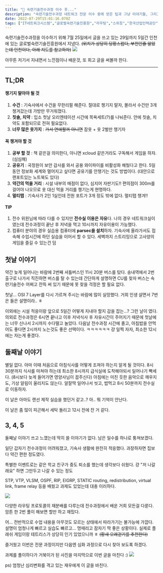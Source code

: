```yaml
---
title: "🧸 숙련기술전수과정 이수 후..."
description: "숙련기술전수과정 네트워크 전문 이수 중에 얻은 팁과 그냥 이야기들, 그리고 회고"
date: 2022-07-29T15:01:16.070Z
tags: ["IT네트워크시스템","글로벌숙련기술진흥원","라우팅","스위칭","한국산업인력공단"]
---
```

숙련기술전수과정을 이수하기 위해 7월 25일에서 글을 쓰고 있는 29일까지 5일간 인천에 있는 글로벌숙련기술진흥원에서 지냈다.
~~(위치가 상당히 당황스럽다, 부천인줄 알았는데 인천이다, 아래 지도를 참고하자)~~
![](/images/434657e3-066a-4d95-898e-00482eb5568d-image.png)

아무튼 저기서 지내면서 느낀점이나 배운것, 또 회고 글을 써볼까 한다.

---

## TL;DR
#### 챙기지 말아야 될 것
1. **수건** : 기숙사에서 수건을 무한리필 해준다. 절대로 챙기지 말자, 몰라서 수건만 3개 챙겨갔는데 가방만 무거워졌다.
2. **칫솔, 치약** : 입소 첫날 오리엔테이션 시간에 목욕세트(?)를 나눠준다. 안에 칫솔, 치약도 포함되므로 전혀 필요없다.
3. **너무 많은 옷가지** : ~~가서 연애할꺼 아니면~~ 잠옷 + 옷 2벌만 챙기자

#### 꼭 챙겨야 할 것
1. **공부 할 것** : 책 같은걸 의미한다, 아니면 xcloud 같은거라도 구독해서 게임을 하자. (심심해)
2. **공유기** : 국정원이 보안 감사를 와서 공용 와이파이를 비활성화 해뒀다고 한다. 5일동안 정보화 세계와 멀어지고 싶다면 공유기를 안챙기는 것도 방법이다. (대안으로 랜포트있는 노트북도 있다)
3. **약간의 먹을 거리** : 시설 내부의 매점이 없다, 심지어 자판기도!! 편의점이 300m를 걸어야 나오므로 옷 대신 먹을 거리를 챙기는게 현명하다.
4. **멀티탭** : 기숙사가 2인 1실인데 전원 포트가 3개 정도 밖에 없다. 멀티탭 챙겨!!

#### TIP
1. 전수 위원님에 따라 다를 수 있지만 **전수실 이용은 자유**다.
나의 경우 네트워크실이였는데 전수과정이 끝난 후 저녁을 먹고 10시까지 자유이용이 가능했다.
2. 컴퓨터 분야의 경우 실습용 컴퓨터에 **parsec을 설치**하자.
기숙사에 올라가서도 접속해 수업시간에 하던 실습을 이어서 할 수 있다.
세벽까지 스트리밍으로 고사양의 게임을 즐길 수 있는건 덤


## 첫날 이야기
약간 늦게 일어나는 바람에 2번째 셔틀버스인 11시 20분 버스를 탔다.
송내역에서 2번출구로 나가서 직진하면 버스를 탈 수 있는데 간단하게 설명하면 CU를 찾자
버스는 숙련기술전수 어쩌고 잔뜩 써 있기 때문에 못 찾을 걱정은 할 필요 없다.

첫날... OSI 7 Layer를 다시 가르쳐 주시는 바람에 많이 실망했다.
거희 인생 살면서 7번은 들은 설명이라.. ㅎ

이외에는 시설 적응이랑 앞으로 5일간 어떻게 지내야 할지 감을 잡는...? 그런 날이 였다.
의외로 전수과정은 6시면 끝나고 이후 저녁식사 후 자유시간이 주어지기 때문에 첫날에는 너무 신나서 2시까지 수다떨고 놀았다.
다음날 전수과정 시간에 졸고, 아침밥을 안먹어도 좋다면 2시까지 노는것도 좋은 선택이다.
ㅋㅋㅋㅋㅋㅋ
걍 일찍 자자, 최소한 12시에는 자는게 좋겠다.

## 둘째날 이야기
별일 없다.
아마 이때 처음으로 아침식사를 어떻게 조져야 하는지 알게 될 것이다.
8시 30분까지 식사를 마쳐야 하는데 최소한 8시까지 급식실에 도착해야되서 일어나기 빡세다.
(8시보다 늦게 들어가면 영양사님이 꼽주신다)
아침에는 미친 듯한 음악으로 깨우지도, 기상 알림이 울리지도 않는다.
알잘딱 일어나서 씻고, 밥먹고 8시 50분까지 전수실로 이동하자.

이 날은 아마도 랜선 제작 실습을 했던거 같고..?
아.. 뭐 기억이 안난다.

이 날은 좀 많이 피곤해서 세탁 돌리고 12시 전에 잔 거 같다.

## 3, 4, 5
둘째날 이야기 쓰고 느꼈는데 딱히 쓸 이야기가 없다.
남은 일수를 하나로 퉁쳐보겠다.

일단 갑자기 전수과정이 어려워졌고, 기숙사 생활에 완전히 적응했다.
과장하자면 집보다 약간 편한 정도였다.

특별한 이벤트로는 같은 학교 친구가 중도 퇴소를 했는데 생각보다 쉬웠다.
걍 "저 나갈래요" 하면 그만두고 나갈 수 있는 정도

STP, VTP, VLSM, OSPF, RIP, EIGRP, STATIC routing, redistribution, virtual link, frame relay 등을 배웠고 과제도 있었는데 대충 이러하다.


![](/images/0e1c75d0-7ea7-4285-81d1-2e12a513e5ad-image.png)

다양한 라우팅 프로토콜의 재분배를 다루는데 전수과정에서 배운 거희 모든걸 다룬다.
암튼 한 2번 풀이 해보면 할만 하고 재밌다.

어... 전반적으로 수업 내용을 아무것도 모르는 상태에서 따라가기는 불가능에 가깝다.
설명이 엄청나게 빠르고 실습도 빠르고... 멍때리고 잠자기 딱 좋은 상황이다.
실제로 플래쉬 게임이랑 테트리스가 상당히 인기 있었으니까 ㅎ
~~(황새 오래걷기를 추천한다)~~

즐거웠고 이번은 전문 과정이지만 다음엔 심화 과정으로 다시 찾아 보도록 하겠다.

과제를 풀이하다가 거북이가 된 사진을 마지막으로 이번 글을 마친다 :)
![](/images/604779a3-8c9f-463c-9610-52b95f3468a7-image.png)


ps) 엄청난 심리변화를 격고 있는 재우에게 이 글을 바친다.